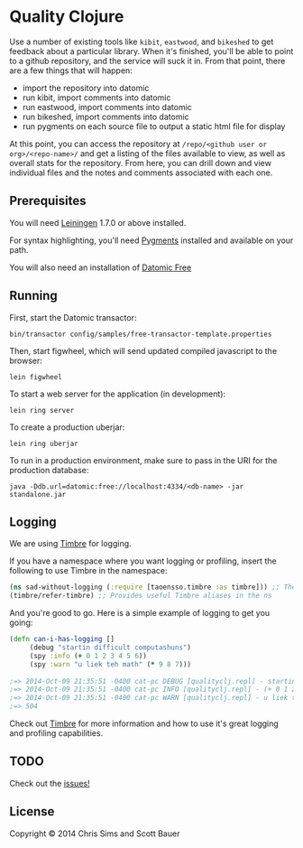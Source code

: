 # Quality Clojure

Use a number of existing tools like `kibit`, `eastwood`, and `bikeshed` to get feedback about a particular library. When it's finished, you'll be able to point to a github repository, and the service will suck it in. From that point, there are a few things that will happen:

* import the repository into datomic
* run kibit, import comments into datomic
* run eastwood, import comments into datomic
* run bikeshed, import comments into datomic
* run pygments on each source file to output a static html file for display 

At this point, you can access the repository at `/repo/<github user or org>/<repo-name>/` and get a listing of the files available to view, as well as overall stats for the repository. From here, you can drill down and view individual files and the notes and comments associated with each one.

## Prerequisites

You will need [Leiningen][1] 1.7.0 or above installed.

For syntax highlighting, you'll need [Pygments][2] installed and
available on your path.

You will also need an installation of [Datomic Free][3]

[1]: https://github.com/technomancy/leiningen
[2]: http://pygments.org/
[3]: https://my.datomic.com/downloads/free

## Running

First, start the Datomic transactor:

    bin/transactor config/samples/free-transactor-template.properties

Then, start figwheel, which will send updated compiled javascript to the browser:

    lein figwheel

To start a web server for the application (in development):

    lein ring server

To create a production uberjar:

    lein ring uberjar

To run in a production environment, make sure to pass in the URI for
the production database:

    java -Ddb.url=datomic:free://localhost:4334/<db-name> -jar
    standalone.jar
    
## Logging

We are using [Timbre](https://github.com/ptaoussanis/timbre) for logging. 

If you have a namespace where you want logging or profiling, insert the following to use Timbre in the namespace:

```clojure
(ns sad-without-logging (:require [taoensso.timbre :as timbre])) ;; The ns needing some love
(timbre/refer-timbre) ;; Provides useful Timbre aliases in the ns
```

And you're good to go. Here is a simple example of logging to get you going:

```clojure
(defn can-i-has-logging []
     (debug "startin difficult computashuns")
     (spy :info (+ 0 1 2 3 4 5 6))
     (spy :warn "u liek teh math" (* 9 8 7)))
     
;=> 2014-Oct-09 21:35:51 -0400 cat-pc DEBUG [qualityclj.repl] - startin difficult computashuns
;=> 2014-Oct-09 21:35:51 -0400 cat-pc INFO [qualityclj.repl] - (+ 0 1 2 3 4 5 6) 21
;=> 2014-Oct-09 21:35:51 -0400 cat-pc WARN [qualityclj.repl] - u liek the math 504
;=> 504
```

Check out [Timbre](https://github.com/ptaoussanis/timbre) for more information and how to use it's great logging and profiling capabilities.
    
## TODO
Check out the [issues!](https://github.com/jcsims/qualityclj/issues)

## License

Copyright © 2014 Chris Sims and Scott Bauer
